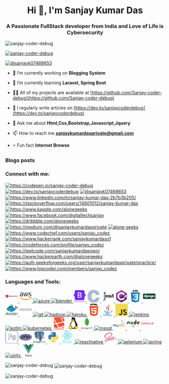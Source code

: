 <h1 align="center">Hi 👋, I'm Sanjay Kumar Das</h1>
<h3 align="center">A Passionate FullStack developer from India and Love of Life is Cybersecurity</h3>

<p align="left"> <img src="https://komarev.com/ghpvc/?username=sanjay-coder-debug&label=Profile%20views&color=0e75b6&style=flat" alt="sanjay-coder-debug" /> </p>

<p align="left"> <a href="https://github.com/ryo-ma/github-profile-trophy"><img src="https://github-profile-trophy.vercel.app/?username=sanjay-coder-debug" alt="sanjay-coder-debug" /></a> </p>

<p align="left"> <a href="https://twitter.com/@sanjayk07468653" target="blank"><img src="https://img.shields.io/twitter/follow/@sanjayk07468653?logo=twitter&style=for-the-badge" alt="@sanjayk07468653" /></a> </p>

- 🔭 I’m currently working on **Blogging System**

- 🌱 I’m currently learning **Laravel, Spring Boot**

- 👨‍💻 All of my projects are available at [https://github.com/Sanjay-coder-debug](https://github.com/Sanjay-coder-debug)

- 📝 I regularly write articles on [https://dev.to/sanjaycoderdebug](https://dev.to/sanjaycoderdebug)

- 💬 Ask me about **Html,Css,Bootstrap,Javascript,Jquery**

- 📫 How to reach me **sanjaykumardasprivate@gmail.com**

- ⚡ Fun fact **Internet Browse**

### Blogs posts
<!-- BLOG-POST-LIST:START -->
<!-- BLOG-POST-LIST:END -->

<h3 align="left">Connect with me:</h3>
<p align="left">
<a href="https://codepen.io/https://codepen.io/sanjay-coder-debug" target="blank"><img align="center" src="https://cdn.jsdelivr.net/npm/simple-icons@3.0.1/icons/codepen.svg" alt="https://codepen.io/sanjay-coder-debug" height="30" width="40" /></a>
<a href="https://dev.to/https://dev.to/sanjaycoderdebug" target="blank"><img align="center" src="https://cdn.jsdelivr.net/npm/simple-icons@3.0.1/icons/dev-dot-to.svg" alt="https://dev.to/sanjaycoderdebug" height="30" width="40" /></a>
<a href="https://twitter.com/@sanjayk07468653" target="blank"><img align="center" src="https://cdn.jsdelivr.net/npm/simple-icons@3.0.1/icons/twitter.svg" alt="@sanjayk07468653" height="30" width="40" /></a>
<a href="https://linkedin.com/in/https://www.linkedin.com/in/sanjay-kumar-das-2b7b3b205/" target="blank"><img align="center" src="https://cdn.jsdelivr.net/npm/simple-icons@3.0.1/icons/linkedin.svg" alt="https://www.linkedin.com/in/sanjay-kumar-das-2b7b3b205/" height="30" width="40" /></a>
<a href="https://stackoverflow.com/users/https://stackoverflow.com/users/14801012/sanjay-kumar-das" target="blank"><img align="center" src="https://cdn.jsdelivr.net/npm/simple-icons@3.0.1/icons/stackoverflow.svg" alt="https://stackoverflow.com/users/14801012/sanjay-kumar-das" height="30" width="40" /></a>
<a href="https://kaggle.com/https://www.kaggle.com/alonegeeks" target="blank"><img align="center" src="https://cdn.jsdelivr.net/npm/simple-icons@3.0.1/icons/kaggle.svg" alt="https://www.kaggle.com/alonegeeks" height="30" width="40" /></a>
<a href="https://www.facebook.com/profile.php?id=100009894618603" target="blank"><img align="center" src="https://cdn.jsdelivr.net/npm/simple-icons@3.0.1/icons/facebook.svg" alt="https://www.facebook.com/digitaltechsanjay" height="30" width="40" /></a>
<a href="https://dribbble.com/https://dribbble.com/alonegeeks" target="blank"><img align="center" src="https://cdn.jsdelivr.net/npm/simple-icons@3.0.1/icons/dribbble.svg" alt="https://dribbble.com/alonegeeks" height="30" width="40" /></a>
<a href="https://medium.com/https://medium.com/@sanjaykumardasprivate" target="blank"><img align="center" src="https://cdn.jsdelivr.net/npm/simple-icons@3.0.1/icons/medium.svg" alt="https://medium.com/@sanjaykumardasprivate" height="30" width="40" /></a>
<a href="https://www.youtube.com/c/alone geeks" target="blank"><img align="center" src="https://cdn.jsdelivr.net/npm/simple-icons@3.0.1/icons/youtube.svg" alt="alone geeks" height="30" width="40" /></a>
<a href="https://www.codechef.com/users/https://www.codechef.com/users/sanjay_codez" target="blank"><img align="center" src="https://cdn.jsdelivr.net/npm/simple-icons@3.1.0/icons/codechef.svg" alt="https://www.codechef.com/users/sanjay_codez" height="30" width="40" /></a>
<a href="https://www.hackerrank.com/https://www.hackerrank.com/sanjaykumardaso1" target="blank"><img align="center" src="https://cdn.jsdelivr.net/npm/simple-icons@3.0.1/icons/hackerrank.svg" alt="https://www.hackerrank.com/sanjaykumardaso1" height="30" width="40" /></a>
<a href="https://codeforces.com/profile/https://codeforces.com/profile/sanjay_codez" target="blank"><img align="center" src="https://cdn.jsdelivr.net/npm/simple-icons@3.0.1/icons/codeforces.svg" alt="https://codeforces.com/profile/sanjay_codez" height="30" width="40" /></a>
<a href="https://www.leetcode.com/https://leetcode.com/sanjaykumardasown/" target="blank"><img align="center" src="https://cdn.jsdelivr.net/npm/simple-icons@3.0.1/icons/leetcode.svg" alt="https://leetcode.com/sanjaykumardasown/" height="30" width="40" /></a>
<a href="https://www.hackerearth.com/https://www.hackerearth.com/@alonegeeks" target="blank"><img align="center" src="https://cdn.jsdelivr.net/npm/simple-icons@3.0.1/icons/hackerearth.svg" alt="https://www.hackerearth.com/@alonegeeks" height="30" width="40" /></a>
<a href="https://auth.geeksforgeeks.org/user/https://auth.geeksforgeeks.org/user/sanjaykumardasprivate/practice/" target="blank"><img align="center" src="https://cdn.jsdelivr.net/npm/simple-icons@3.0.1/icons/geeksforgeeks.svg" alt="https://auth.geeksforgeeks.org/user/sanjaykumardasprivate/practice/" height="30" width="40" /></a>
<a href="https://www.topcoder.com/members/https://www.topcoder.com/members/sanjay_codez" target="blank"><img align="center" src="https://cdn.jsdelivr.net/npm/simple-icons@3.0.1/icons/topcoder.svg" alt="https://www.topcoder.com/members/sanjay_codez" height="30" width="40" /></a>
</p>

<h3 align="left">Languages and Tools:</h3>
<p align="left"> <a href="https://angular.io" target="_blank"> <img src="https://raw.githubusercontent.com/devicons/devicon/master/icons/angularjs/angularjs-original-wordmark.svg" alt="angularjs" width="40" height="40"/> </a> <a href="https://aws.amazon.com" target="_blank"> <img src="https://raw.githubusercontent.com/devicons/devicon/master/icons/amazonwebservices/amazonwebservices-original-wordmark.svg" alt="aws" width="40" height="40"/> </a> <a href="https://azure.microsoft.com/en-in/" target="_blank"> <img src="https://www.vectorlogo.zone/logos/microsoft_azure/microsoft_azure-icon.svg" alt="azure" width="40" height="40"/> </a> <a href="https://www.blender.org/" target="_blank"> <img src="https://download.blender.org/branding/community/blender_community_badge_white.svg" alt="blender" width="40" height="40"/> </a> <a href="https://getbootstrap.com" target="_blank"> <img src="https://raw.githubusercontent.com/devicons/devicon/master/icons/bootstrap/bootstrap-plain-wordmark.svg" alt="bootstrap" width="40" height="40"/> </a> <a href="https://www.cprogramming.com/" target="_blank"> <img src="https://raw.githubusercontent.com/devicons/devicon/master/icons/c/c-original.svg" alt="c" width="40" height="40"/> </a> <a href="https://canvasjs.com" target="_blank"> <img src="https://raw.githubusercontent.com/Hardik0307/Hardik0307/master/assets/canvasjs-charts.svg" alt="canvasjs" width="40" height="40"/> </a> <a href="https://www.w3schools.com/cs/" target="_blank"> <img src="https://raw.githubusercontent.com/devicons/devicon/master/icons/csharp/csharp-original.svg" alt="csharp" width="40" height="40"/> </a> <a href="https://www.w3schools.com/css/" target="_blank"> <img src="https://raw.githubusercontent.com/devicons/devicon/master/icons/css3/css3-original-wordmark.svg" alt="css3" width="40" height="40"/> </a> <a href="https://www.djangoproject.com/" target="_blank"> <img src="https://raw.githubusercontent.com/devicons/devicon/master/icons/django/django-original.svg" alt="django" width="40" height="40"/> </a> <a href="https://www.docker.com/" target="_blank"> <img src="https://raw.githubusercontent.com/devicons/devicon/master/icons/docker/docker-original-wordmark.svg" alt="docker" width="40" height="40"/> </a> <a href="https://expressjs.com" target="_blank"> <img src="https://raw.githubusercontent.com/devicons/devicon/master/icons/express/express-original-wordmark.svg" alt="express" width="40" height="40"/> </a> <a href="https://git-scm.com/" target="_blank"> <img src="https://www.vectorlogo.zone/logos/git-scm/git-scm-icon.svg" alt="git" width="40" height="40"/> </a> <a href="https://hadoop.apache.org/" target="_blank"> <img src="https://www.vectorlogo.zone/logos/apache_hadoop/apache_hadoop-icon.svg" alt="hadoop" width="40" height="40"/> </a> <a href="https://heroku.com" target="_blank"> <img src="https://www.vectorlogo.zone/logos/heroku/heroku-icon.svg" alt="heroku" width="40" height="40"/> </a> <a href="https://www.w3.org/html/" target="_blank"> <img src="https://raw.githubusercontent.com/devicons/devicon/master/icons/html5/html5-original-wordmark.svg" alt="html5" width="40" height="40"/> </a> <a href="https://www.java.com" target="_blank"> <img src="https://raw.githubusercontent.com/devicons/devicon/master/icons/java/java-original.svg" alt="java" width="40" height="40"/> </a> <a href="https://developer.mozilla.org/en-US/docs/Web/JavaScript" target="_blank"> <img src="https://raw.githubusercontent.com/devicons/devicon/master/icons/javascript/javascript-original.svg" alt="javascript" width="40" height="40"/> </a> <a href="https://www.jenkins.io" target="_blank"> <img src="https://www.vectorlogo.zone/logos/jenkins/jenkins-icon.svg" alt="jenkins" width="40" height="40"/> </a> <a href="https://kotlinlang.org" target="_blank"> <img src="https://www.vectorlogo.zone/logos/kotlinlang/kotlinlang-icon.svg" alt="kotlin" width="40" height="40"/> </a> <a href="https://kubernetes.io" target="_blank"> <img src="https://www.vectorlogo.zone/logos/kubernetes/kubernetes-icon.svg" alt="kubernetes" width="40" height="40"/> </a> <a href="https://laravel.com/" target="_blank"> <img src="https://raw.githubusercontent.com/devicons/devicon/master/icons/laravel/laravel-plain-wordmark.svg" alt="laravel" width="40" height="40"/> </a> <a href="https://www.linux.org/" target="_blank"> <img src="https://raw.githubusercontent.com/devicons/devicon/master/icons/linux/linux-original.svg" alt="linux" width="40" height="40"/> </a> <a href="https://www.mongodb.com/" target="_blank"> <img src="https://raw.githubusercontent.com/devicons/devicon/master/icons/mongodb/mongodb-original-wordmark.svg" alt="mongodb" width="40" height="40"/> </a> <a href="https://www.microsoft.com/en-us/sql-server" target="_blank"> <img src="https://cdn.worldvectorlogo.com/logos/microsoft-sql-server.svg" alt="mssql" width="40" height="40"/> </a> <a href="https://www.mysql.com/" target="_blank"> <img src="https://raw.githubusercontent.com/devicons/devicon/master/icons/mysql/mysql-original-wordmark.svg" alt="mysql" width="40" height="40"/> </a> <a href="https://nodejs.org" target="_blank"> <img src="https://raw.githubusercontent.com/devicons/devicon/master/icons/nodejs/nodejs-original-wordmark.svg" alt="nodejs" width="40" height="40"/> </a> <a href="https://www.oracle.com/" target="_blank"> <img src="https://raw.githubusercontent.com/devicons/devicon/master/icons/oracle/oracle-original.svg" alt="oracle" width="40" height="40"/> </a> <a href="https://www.photoshop.com/en" target="_blank"> <img src="https://raw.githubusercontent.com/devicons/devicon/master/icons/photoshop/photoshop-line.svg" alt="photoshop" width="40" height="40"/> </a> <a href="https://www.php.net" target="_blank"> <img src="https://raw.githubusercontent.com/devicons/devicon/master/icons/php/php-original.svg" alt="php" width="40" height="40"/> </a> <a href="https://www.postgresql.org" target="_blank"> <img src="https://raw.githubusercontent.com/devicons/devicon/master/icons/postgresql/postgresql-original-wordmark.svg" alt="postgresql" width="40" height="40"/> </a> <a href="https://www.python.org" target="_blank"> <img src="https://raw.githubusercontent.com/devicons/devicon/master/icons/python/python-original.svg" alt="python" width="40" height="40"/> </a> <a href="https://reactjs.org/" target="_blank"> <img src="https://raw.githubusercontent.com/devicons/devicon/master/icons/react/react-original-wordmark.svg" alt="react" width="40" height="40"/> </a> <a href="https://reactnative.dev/" target="_blank"> <img src="https://reactnative.dev/img/header_logo.svg" alt="reactnative" width="40" height="40"/> </a> <a href="https://sass-lang.com" target="_blank"> <img src="https://raw.githubusercontent.com/devicons/devicon/master/icons/sass/sass-original.svg" alt="sass" width="40" height="40"/> </a> <a href="https://www.selenium.dev" target="_blank"> <img src="https://raw.githubusercontent.com/detain/svg-logos/780f25886640cef088af994181646db2f6b1a3f8/svg/selenium-logo.svg" alt="selenium" width="40" height="40"/> </a> <a href="https://spring.io/" target="_blank"> <img src="https://www.vectorlogo.zone/logos/springio/springio-icon.svg" alt="spring" width="40" height="40"/> </a> <a href="https://unity.com/" target="_blank"> <img src="https://www.vectorlogo.zone/logos/unity3d/unity3d-icon.svg" alt="unity" width="40" height="40"/> </a> <a href="https://vuejs.org/" target="_blank"> <img src="https://raw.githubusercontent.com/devicons/devicon/master/icons/vuejs/vuejs-original-wordmark.svg" alt="vuejs" width="40" height="40"/> </a> </p>

<p><img align="left" src="https://github-readme-stats.vercel.app/api/top-langs?username=sanjay-coder-debug&show_icons=true&locale=en&layout=compact" alt="sanjay-coder-debug" /></p>

<p>&nbsp;<img align="center" src="https://github-readme-stats.vercel.app/api?username=sanjay-coder-debug&show_icons=true&locale=en" alt="sanjay-coder-debug" /></p>

<p><img align="center" src="https://github-readme-streak-stats.herokuapp.com/?user=sanjay-coder-debug&" alt="sanjay-coder-debug" /></p>
